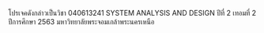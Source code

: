 โปรเจคดังกล่าวเป็นวิชา 040613241 SYSTEM ANALYSIS AND DESIGN ปีที่ 2 เทอมที่ 2 ปีการศึกษา 2563 มหาวิทยาลัยพระจอมเกล้าพระนครเหนือ
